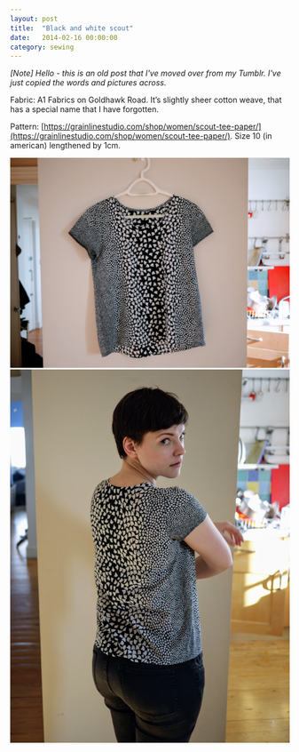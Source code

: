 ```yaml
---
layout: post
title:  "Black and white scout"
date:   2014-02-16 00:00:00
category: sewing
---
```

_[Note] Hello - this is an old post that I've moved over from my Tumblr. I've just copied the words and pictures across._

Fabric: A1 Fabrics on Goldhawk Road. It’s slightly sheer cotton weave, that has a special name that I have forgotten.

Pattern: [https://grainlinestudio.com/shop/women/scout-tee-paper/](https://grainlinestudio.com/shop/women/scout-tee-paper/). Size 10 (in american) lengthened by 1cm.

![Pink Swingy Scout](/assets/img/sewing/bw-scout.1.jpg)
![Pink Swingy Scout](/assets/img/sewing/bw-scout.2.jpg)
